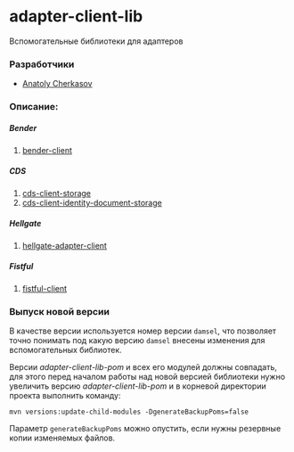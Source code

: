 # adapter-client-lib

Вспомогательные библиотеки для адаптеров


### Разработчики

- [Anatoly Cherkasov](https://github.com/avcherkasov)


### Описание:


##### Bender

1. [bender-client](bender-client/README.md)


##### CDS

1. [cds-client-storage](cds-client-storage/README.md)
1. [cds-client-identity-document-storage](cds-client-identity-document-storage/README.md)


##### Hellgate

1. [hellgate-adapter-client](hellgate-adapter-client/README.md)


##### Fistful

1. [fistful-client](fistful-client/README.md)


### Выпуск новой версии
В качестве версии используется номер версии `damsel`, что позволяет точно понимать под какую версию `damsel` внесены изменения для вспомогательных библиотек.

Версии _adapter-client-lib-pom_ и всех его модулей должны совпадать, для этого перед началом работы над новой версией библиотеки нужно увеличить версию _adapter-client-lib-pom_ и в корневой директории проекта выполнить команду:
```
mvn versions:update-child-modules -DgenerateBackupPoms=false
```

Параметр `generateBackupPoms` можно опустить, если нужны резервные копии изменяемых файлов.

